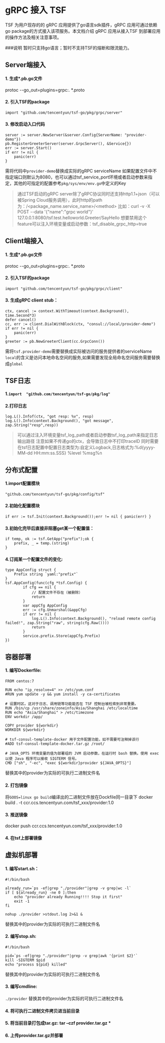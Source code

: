 # gRPC 接入 TSF
TSF 为用户现存的的 gRPC 应用提供了go语言sdk插件，gRPC 应用可通过依赖go package的方式接入该项服务。本文档介绍 gRPC 应用从接入TSF 到部署应用的操作方法及相关注意事项。

###说明
暂时只支持go语言；暂时不支持TSF的熔断和限流能力。

## Server端接入

#### 1. 生成*.pb.go文件
protoc --go_out=plugins=grpc:. *.proto

#### 2. 引入TSF的package
`import "github.com/tencentyun/tsf-go/pkg/grpc/server"`	

#### 3. 修改启动入口代码
```
server := server.NewServer(&server.Config{ServerName: "provider-demo"})
pb.RegisterGreeterServer(server.GrpcServer(), &Service{})
err := server.Start()
if err != nil {
	panic(err)
}
````
需将代码中`provider-demo`替换成实际的gRPC serviceName
如果配置文件中不指定端口则默认为8080，也可以通过tsf_service_port环境或者启动参数来指定，其他的可指定的配置参考`pkg/sys/env/env.go`中定义的Key

> 通过TSF启动的gRPC server除了gRPC协议同时还支持http1.1+json（可以被Spring Cloud服务调用），此时http的path为：/<package_name.service_name>/<method\>
比如：curl -v -X POST --data '{"name":"grpc world"}' 127.0.0.1:8080/tsf.test.helloworld.Greeter/SayHello
想要禁用这个feature可以注入环境变量或启动参数：tsf_disable_grpc_http=true

## Client端接入

#### 1. 生成*.pb.go文件
protoc --go_out=plugins=grpc:. *.proto

#### 2. 引入TSF的package
`import "github.com/tencentyun/tsf-go/pkg/grpc/client"`	

#### 3. 生成gRPC client stub：
```
ctx, cancel := context.WithTimeout(context.Background(), time.Second*3)
defer cancel()
cc, err := client.DialWithBlock(ctx, "consul://local/provider-demo")
if err != nil {
	panic(err)
}
greeter := pb.NewGreeterClient(cc.GrpcConn())
```
需将`tsf.provider-demo`需要替换成实际被访问的服务提供者的serviceName
`local`的含义是访问本地命名空间的服务,如果需要发现全局命名空间服务需要替换成`global`

## TSF日志
#### 1.`import 	"github.com/tencentyun/tsf-go/pkg/log"`
#### 2.打印日志
```
log.L().Infof(ctx, "got resp: %v", resp)
log.L().Info(context.Background(), "got message", zap.String("resp",resp))
```
> 可以通过注入环境变量tsf_log_path或者启动参数tsf_log_path来指定日志输出路径
注意如果不传递go的ctx，会导致日志中不打印traceID
同时需要在tsf日志配置中配置日志类型为:自定义Logback,日志格式为:%d{yyyy-MM-dd HH:mm:ss.SSS} %level %msg%n



## 分布式配置
#### 1.import配置模块
`"github.com/tencentyun/tsf-go/pkg/config/tsf"`
#### 2.初始化配置模块
`if err := tsf.Init(context.Background());err != nil {
		panic(err)
	}`
#### 3.初始化完毕后直接非阻塞get某一个配置值：
```
if temp, ok := tsf.GetApp("prefix");ok {
	prefix, _ = temp.(string)
}
```
#### 4.订阅某一个配置文件的变化:
```
type AppConfig struct {
	Prefix string `yaml:"prefix"`
}
tsf.AppConfig(func(cfg *tsf.Config) {
		if cfg == nil {
			// 配置文件不存在（被删除）
			return
		}
		var appCfg AppConfig
		err := cfg.Unmarshal(&appCfg)
		if err != nil {
			log.L().Info(context.Background(), "reload remote config failed!", zap.String("raw", string(cfg.Raw())))
			return
		}
		service.prefix.Store(appCfg.Prefix)
})
```

## 容器部署
#### 1. 编写Dockerfile:
```
FROM centos:7

RUN echo "ip_resolve=4" >> /etc/yum.conf
#RUN yum update -y && yum install -y ca-certificates

# 设置时区。这对于日志、调用链等功能能否在 TSF 控制台被检索到非常重要。
RUN /bin/cp /usr/share/zoneinfo/Asia/Shanghai /etc/localtime
RUN echo "Asia/Shanghai" > /etc/timezone
ENV workdir /app/

COPY provider ${workdir}
WORKDIR ${workdir}

# tsf-consul-template-docker 用于文件配置功能，如不需要可注释掉该行
#ADD tsf-consul-template-docker.tar.gz /root/

# JAVA_OPTS 环境变量的值为部署组的 JVM 启动参数，在运行时 bash 替换。使用 exec 以使 Java 程序可以接收 SIGTERM 信号。
CMD ["sh", "-ec", "exec ${workdir}provider ${JAVA_OPTS}"]
```
替换其中的provider为实际的可执行二进制文件名

#### 2. 打包镜像
将`GOOS=linux go build`编译出的二进制文件放在Dockfile同一目录下
docker build . -t ccr.ccs.tencentyun.com/tsf_xxx/provider:1.0

#### 3. 推送镜像
docker push ccr.ccs.tencentyun.com/tsf_xxx/provider:1.0

#### 4. 在tsf上部署镜像

## 虚拟机部署
#### 1. 编写start.sh：
```
#!/bin/bash

already_run=`ps -ef|grep "./provider"|grep -v grep|wc -l`
if [ ${already_run} -ne 0 ];then
	echo "provider already Running!!!! Stop it first"
	exit -1
fi

nohup ./provider >stdout.log 2>&1 &
```
替换其中的provider为实际的可执行二进制文件名

#### 2. 编写stop.sh:
```
#!/bin/bash

pid=`ps -ef|grep "./provider"|grep -v grep|awk '{print $2}'`
kill -SIGTERM $pid
echo "process ${pid} killed"
```
替换其中的provider为实际的可执行二进制文件名

#### 3. 编写cmdline:
`./provider`
替换其中的provider为实际的可执行二进制文件名

#### 4. 将可执行二进制文件拷贝进当前目录
   
#### 5. 将当前目录打包成tar.gz: tar –czf provider.tar.gz *
   
#### 6. 上传provider.tar.gz并部署
   
